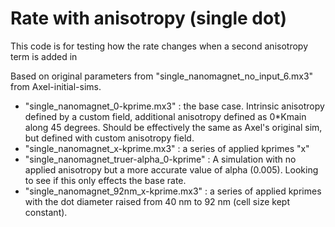 # Rate with anisotropy (single dot)

This code is for testing how the rate changes when a second anisotropy term is added in

Based on original parameters from "single_nanomagnet_no_input_6.mx3" from Axel-initial-sims.

- "single_nanomagnet_0-kprime.mx3" : the base case. Intrinsic anisotropy defined by a custom field, additional anisotropy defined as 0*Kmain along 45 degrees. Should be effectively the same as Axel's original sim, but defined with custom anisotropy field.
- "single_nanomagnet_x-kprime.mx3" : a series of applied kprimes "x"
- "single_nanomagnet_truer-alpha_0-kprime" : A simulation with no applied anisotropy but a more accurate value of alpha (0.005). Looking to see if this only effects the base rate.
- "single_nanomagnet_92nm_x-kprime.mx3" : a series of applied kprimes with the dot diameter raised from 40 nm to 92 nm (cell size kept constant).

